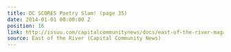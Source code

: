 ```yaml
---
title: DC SCORES Poetry Slam! (page 35)
date: 2014-01-01 00:00:00 Z
position: 16
link: http://issuu.com/capitalcommunitynews/docs/east-of-the-river-magazine-january-
source: East of the River (Capital Community News)
---
```


